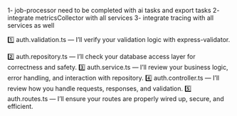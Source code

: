 1- job-processor need to be completed with ai tasks and export tasks
2- integrate metricsCollector with all services
3- integrate tracing with all services as well


1️⃣ auth.validation.ts — I’ll verify your validation logic with express-validator.

2️⃣ auth.repository.ts — I’ll check your database access layer for correctness and safety.
3️⃣ auth.service.ts — I’ll review your business logic, error handling, and interaction with repository.
4️⃣ auth.controller.ts — I’ll review how you handle requests, responses, and validation.
5️⃣ auth.routes.ts — I’ll ensure your routes are properly wired up, secure, and efficient.
